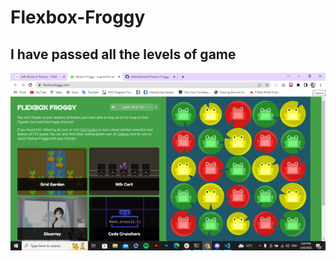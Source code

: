 # Flexbox-Froggy

## I have passed all the levels of game

![This is the Flexbox-Froggy game result](./Flexbox-Froggy.png)